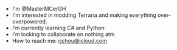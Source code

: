 - I'm @MasterMCerGH
- I'm interested in modding Terraria and making everything over-overpowered.
- I’m currently learning C# and Python
- I’m looking to collaborate on nothing atm
- How to reach me: rjchou@icloud.com
